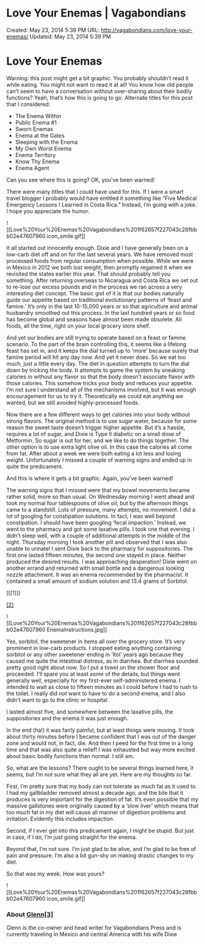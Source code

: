 # Love Your Enemas | Vagabondians

Created: May 23, 2014 5:39 PM
URL: http://vagabondians.com/love-your-enemas/
Updated: May 23, 2014 5:39 PM

# Love Your Enemas

Warning: this post might get a bit graphic. You probably shouldn’t read it while eating. You might not want to read it at all! You know how old people can’t seem to have a conversation without over-sharing about their bodily functions? Yeah, that’s how this is going to go. Alternate titles for this post that I considered:

- The Enema Within
- Public Enema #1
- Sworn Enemas
- Enema at the Gates
- Sleeping with the Enema
- My Own Worst Enema
- Enema Territory
- Know Thy Enema
- Enema Agent

Can you see where this is going? OK, you’ve been warned!

There were many titles that I could have used for this. If I were a smart travel blogger I probably would have entitled it something like “Five Medical Emergency Lessons I Learned in Costa Rica.” Instead, I’m going with a joke. I hope you appreciate the humor.

![[Love%20Your%20Enemas%20Vagabondians%201f62657f227043c28fbbb02e47607960 icon_smile.gif]]

It all started out innocently enough. Dixie and I have generally been on a low-carb diet off and on for the last several years. We have removed most processed foods from regular consumption when possible. While we were in Mexico in 2012 we both lost weight, then promptly regained it when we revisited the states earlier this year. That should probably tell you something. After returning overseas to Nicaragua and Costa Rica we set out to re-lose our excess pounds and in the process we ran across a very interesting diet concept. The basic gist of it is that our bodies naturally guide our appetite based on traditional evolutionary patterns of ‘feast and famine.’ It’s only in the last 10-15,000 years or so that agriculture and animal husbandry smoothed out this process. In the last hundred years or so food has become global and seasons have almost been made obsolete. All foods, all the time, right on your local grocery store shelf.

And yet our bodies are still trying to operate based on a feast or famine scenario. To the part of the brain controlling this, it seems like a lifelong feast has set in, and it keeps the dial turned up to ‘more’ because surely that famine period will hit any day now. And yet it never does. So we eat too much, just a little every day. The diet in question attempts to turn the dial down by tricking the body. It attempts to game the system by sneaking calories in without any flavor so that the body doesn’t associate flavor with those calories. This somehow tricks your body and reduces your appetite. I’m not sure I understand all of the mechanisms involved, but it was enough encouragement for us to try it. Theoretically we could eat anything we wanted, but we still avoided highly-processed foods.

Now there are a few different ways to get calories into your body without strong flavors. The original method is to use sugar water, because for some reason the sweet taste doesn’t trigger higher appetite. But it’s a hassle, requires a lot of sugar, and Dixie is Type II diabetic on a small dose of Metformin. So sugar is out for her, and we like to do things together. The other option is to use extra light olive oil. In this case the calories all come from fat. After about a week we were both eating a lot less and losing weight. Unfortunately I missed a couple of warning signs and ended up in quite the predicament.

And this is where it gets a bit graphic. Again, you’ve been warned!

The warning signs that I missed were that my bowel movements became rather solid, more so than usual. On Wednesday morning I went ahead and took my normal four tablespoons of olive oil, but by the afternoon things came to a standstill. Lots of pressure, many attempts, no movement. I did a lot of googling for constipation solutions. In fact, I was well beyond constipation. I should have been googling ‘fecal impaction.’ Instead, we went to the pharmacy and got some laxative pills. I took one that evening. I didn’t sleep well, with a couple of additional attempts in the middle of the night. Thursday morning I took another pill and observed that I was also unable to urinate! I sent Dixie back to the pharmacy for suppositories. The first one lasted fifteen minutes, the second one stayed in place. Neither produced the desired results. I was approaching desperation! Dixie went on another errand and returned with small bottle and a dangerous looking nozzle attachment. It was an enema recommended by the pharmacist. It contained a small amount of sodium solution and 13.4 grams of Sorbitol.

[[[1]]]

[[2]](http://vagabondians.com/wp-content/uploads/2013/08/EnemaInstructions.jpg)

![[Love%20Your%20Enemas%20Vagabondians%201f62657f227043c28fbbb02e47607960 EnemaInstructions.jpg]]

Yes, sorbitol, the sweetener in items all over the grocery store. It’s very prominent in low-carb products. I stopped eating anything containing sorbitol or any other sweetener ending in ‘itol’ years ago because they caused me quite the intestinal distress, as in diarrhea. But diarrhea sounded pretty good right about now. So I put a towel on the shower floor and proceeded. I’ll spare you at least *some* of the details, but things went generally well, especially for my first-ever self-administered enema. I intended to wait as close to fifteen minutes as I could before I had to rush to the toilet. I really did *not* want to have to do a second enema, and I also didn’t want to go to the clinic or hospital.

I lasted almost five, and somewhere between the laxative pills, the suppositories and the enema it was just enough.

In the end (ha!) it was fairly painful, but at least things were moving. It took about thirty minutes before I became confident that I was out of the danger zone and would not, in fact, die. And then I peed for the first time in a long time and that was also quite a relief! I was exhausted but way more excited about basic bodily functions than normal. I still am.

So, what are the lessons? There ought to be several things learned here, it seems, but I’m not sure what they all are yet. Here are my thoughts so far.

First, I’m pretty sure that my body can not tolerate as much fat as it used to. I had my gallbladder removed almost a decade ago, and the bile that it produces is very important for the digestion of fat. It’s even possible that my massive gallstones were originally caused by a ‘slow liver’ which means that too much fat in my diet will cause all manner of digestion problems and irritation. Evidently this includes impaction.

Second, if I ever get into this predicament again, I might be stupid. But just in case, if I do, I’m just going straight for the enema.

Beyond that, I’m not sure. I’m just glad to be alive, and I’m glad to be free of pain and pressure. I’m also a bit gun-shy on making drastic changes to my diet.

So that was my week. How was yours?

![[Love%20Your%20Enemas%20Vagabondians%201f62657f227043c28fbbb02e47607960 icon_smile.gif]]

### About [Glenn[3]](http://vagabondians.com/author/dixonge/)

Glenn is the co-owner and head writer for Vagabondians Press and is currently traveling in Mexico and central America with his wife Dixie